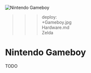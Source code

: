 ![Nintendo Gameboy](Gameboy.jpg)

>>> deploy:<br>
>>>   +Gameboy.jpg<br>
>>>   Hardware.md<br>
>>>   Zelda<br>

# Nintendo Gameboy

TODO